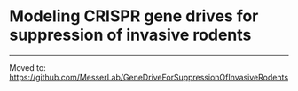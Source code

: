 # Modeling CRISPR gene drives for suppression of invasive rodents

<hr style=\"border:3px solid gray\"> </hr>

Moved to: https://github.com/MesserLab/GeneDriveForSuppressionOfInvasiveRodents
